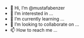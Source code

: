 - 👋 Hi, I’m @mustafabenzer
- 👀 I’m interested in ...
- 🌱 I’m currently learning ...
- 💞️ I’m looking to collaborate on ...
- 📫 How to reach me ...

<!---
mustafabenzer/mustafabenzer is a ✨ special ✨ repository because its `README.md` (this file) appears on your GitHub profile.
You can click the Preview link to take a look at your changes.
--->
